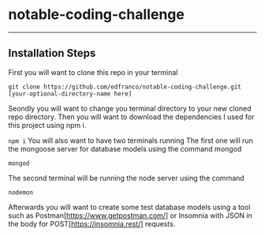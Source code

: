 # notable-coding-challenge
-------------------------------
## Installation Steps
First you will want to clone this repo in your terminal

`
git clone https://github.com/edfranco/notable-coding-challenge.git [your-optional-directory-name here]
`

Seondly you will want to change you terminal directory to your new cloned repo directory. Then you will want to 
download the dependencies I used for this project using npm i.

`
npm i
`
You will also want to have two terminals running
The first one will run the mongoose server for database models using the command mongod

`
mongod
`

The second terminal will be running the node server using the command

`
nodemon
`

Afterwards you will want to create some test database models using a tool such as Postman[https://www.getpostman.com/] or Insomnia with JSON in the body for POST[https://insomnia.rest/] requests.

